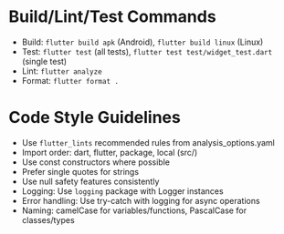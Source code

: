 # Build/Lint/Test Commands
- Build: `flutter build apk` (Android), `flutter build linux` (Linux)
- Test: `flutter test` (all tests), `flutter test test/widget_test.dart` (single test)
- Lint: `flutter analyze`
- Format: `flutter format .`

# Code Style Guidelines
- Use `flutter_lints` recommended rules from analysis_options.yaml
- Import order: dart, flutter, package, local (src/)
- Use const constructors where possible
- Prefer single quotes for strings
- Use null safety features consistently
- Logging: Use `logging` package with Logger instances
- Error handling: Use try-catch with logging for async operations
- Naming: camelCase for variables/functions, PascalCase for classes/types